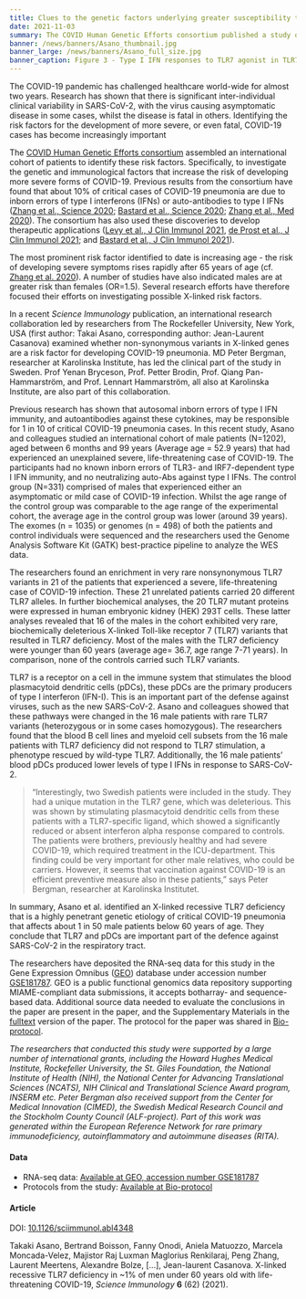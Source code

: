 ```yaml
---
title: Clues to the genetic factors underlying greater susceptibility to severe COVID-19 in men
date: 2021-11-03
summary: The COVID Human Genetic Efforts consortium published a study on genetic factors underlying greater susceptibility to the severe COVID-19 in men. Relevant RNA-seq data were shared in Gene Expression Omnibus (GEO).
banner: /news/banners/Asano_thumbnail.jpg
banner_large: /news/banners/Asano_full_size.jpg
banner_caption: Figure 3 - Type I IFN responses to TLR7 agonist in TLR7-deficient pDCs and leukocytes from Asano et al. (2021).
---
```


The COVID-19 pandemic has challenged healthcare world-wide for almost two years. Research has shown that there is significant inter-individual clinical variability in SARS-CoV-2, with the virus causing asymptomatic disease in some cases, whilst the disease is fatal in others. Identifying the risk factors for the development of more severe, or even fatal, COVID-19 cases has become increasingly important

The [COVID Human Genetic Efforts consortium](https://www.covidhge.com/) assembled an international cohort of patients to identify these risk factors.  Specifically, to investigate the genetic and immunological factors that increase the risk of developing more severe forms of COVID-19. Previous results from the consortium have found that about 10% of critical cases of COVID-19 pneumonia are due to inborn errors of type I interferons (IFNs) or auto-antibodies to type I IFNs ([Zhang et al., Science 2020](https://doi.org/10.1016/j.medj.2020.12.001); [Bastard et al., Science 2020](https://doi.org/10.1126/science.abd4585); [Zhang et al., Med 2020](https://doi.org/10.1016/j.medj.2020.12.001)). The consortium has also used these discoveries to develop therapeutic applications ([Levy et al., J Clin Immunol 2021](https://doi.org/10.1007/s10875-020-00933-0), [de Prost et al., J Clin Immunol 2021](https://doi.org/10.1007/s10875-021-00994-9); and [Bastard et al., J Clin Immunol 2021](https://doi.org/10.1007/s10875-021-01023-5)).

The most prominent risk factor identified to date is increasing age - the risk of developing severe symptoms rises rapidly after 65 years of age (cf. [Zhang et al. 2020](https://www.cell.com/med/fulltext/S2666-6340(20)30029-5)). A number of studies have also indicated males are at greater risk than females (OR=1.5). Several research efforts have therefore focused their efforts on investigating possible X-linked risk factors.

In a recent *Science Immunology* publication, an international research collaboration led by researchers from The Rockefeller University, New York, USA (first author: Takai Asano, corresponding author: Jean-Laurent Casanova) examined whether non-synonymous variants in X-linked genes are a risk factor for developing COVID-19 pneumonia. MD Peter Bergman, researcher at Karolinska Institute, has led the clinical part of the study in Sweden. Prof Yenan Bryceson, Prof. Petter Brodin, Prof. Qiang Pan-Hammarström, and Prof. Lennart Hammarström, all also at Karolinska Institute, are also part of this collaboration.

Previous research has shown that autosomal inborn errors of type I IFN immunity, and autoantibodies against these cytokines, may be responsible for 1 in 10 of critical COVID-19 pneumonia cases. In this recent study, Asano and colleagues studied an international cohort of male patients (N=1202), aged between 6 months and 99 years (Average age = 52.9 years) that had experienced an unexplained severe, life-threatening case of COVID-19. The participants had no known inborn errors of TLR3- and IRF7-dependent type I IFN immunity, and no neutralizing auto-Abs against type I IFNs. The control group (N=331) comprised of males that experienced either an asymptomatic or mild case of COVID-19 infection. Whilst the age range of the control group was comparable to the age range of the experimental cohort, the average age in the control group was lower (around 39 years). The exomes (n = 1035) or genomes (n = 498) of both the patients and control individuals were sequenced and the researchers used the Genome Analysis Software Kit (GATK) best-practice pipeline to analyze the WES data.

The researchers found an enrichment in very rare nonsynonymous TLR7 variants in 21 of the patients that experienced a severe, life-threatening case of COVID-19 infection. These 21 unrelated patients carried 20 different TLR7 alleles. In further biochemical analyses, the 20 TLR7 mutant proteins were expressed in human embryonic kidney (HEK) 293T cells. These latter analyses revealed that 16 of the males in the cohort exhibited very rare, biochemically deleterious X-linked Toll-like receptor 7 (TLR7) variants that resulted in TLR7 deficiency. Most of the males with the TLR7 deficiency were younger than 60 years (average age= 36.7, age range 7-71 years). In comparison, none of the controls carried such TLR7 variants.

TLR7 is a receptor on a cell in the immune system that stimulates the blood plasmacytoid dendritic cells (pDCs), these pDCs are the primary producers of type I interferon (IFN-I). This is an important part of the defense against viruses, such as the new SARS-CoV-2. Asano and colleagues showed that these pathways were changed in the 16 male patients with rare TLR7 variants (heterozygous or in some cases homozygous). The researchers found that the blood B cell lines and myeloid cell subsets from the 16 male patients with TLR7 deficiency did not respond to TLR7 stimulation, a phenotype rescued by wild-type TLR7. Additionally, the 16 male patients’ blood pDCs produced lower levels of type I IFNs in response to SARS-CoV-2.

>“Interestingly, two Swedish patients were included in the study. They had a unique mutation in the TLR7 gene, which was deleterious. This was shown by stimulating plasmacytoid dendritic cells from these patients with a TLR7-specific ligand, which showed a significantly reduced or absent interferon alpha response compared to controls. The patients were brothers, previously healthy and had severe COVID-19, which required treatment in the ICU-department. This finding could be very important for other male relatives, who could be carriers. However, it seems that vaccination against COVID-19 is an efficient preventive measure also in these patients,” says Peter Bergman, researcher at Karolinska Institutet.

In summary, Asano et al. identified an X-linked recessive TLR7 deficiency that is a highly penetrant genetic etiology of critical COVID-19 pneumonia that affects about 1 in 50 male patients below 60 years of age. They conclude that TLR7 and pDCs are important part of the defence against SARS-CoV-2 in the respiratory tract.

The researchers have deposited the RNA-seq data for this study in the Gene Expression Omnibus ([GEO](https://www.ncbi.nlm.nih.gov/geo/)) database under accession number [GSE181787](https://www.ncbi.nlm.nih.gov/geo/query/acc.cgi?acc=GSE181787). GEO is a public functional genomics data repository supporting MIAME-compliant data submissions, it accepts botharray- and sequence-based data. Additional source data needed to evaluate the conclusions in the paper are present in the paper, and the Supplementary Materials in the [fulltext]( https://www.science.org/doi/10.1126/sciimmunol.abl4348) version of the paper. The protocol for the paper was shared in [Bio-protocol](https://en.bio-protocol.org/cjrap.aspx?eid=10.1126/sciimmunol.abl4348).

*The researchers that conducted this study were supported by a large number of international grants, including the Howard Hughes Medical Institute, Rockefeller University, the St. Giles Foundation, the National Institute of Health (NIH), the National Center for Advancing Translational Sciences (NCATS), NIH Clinical and Translational Science Award program, INSERM etc.  Peter Bergman also received support from the Center for Medical Innovation (CIMED), the Swedish Medical Research Council and the Stockholm County Council (ALF-project). Part of this work was generated within the European Reference Network for rare primary immunodeficiency, autoinflammatory and autoimmune diseases (RITA).*

#### Data

* RNA-seq data: [Available at GEO, accession number GSE181787](https://www.ncbi.nlm.nih.gov/geo/query/acc.cgi?acc=GSE181787)
* Protocols from the study: [Available at Bio-protocol](https://en.bio-protocol.org/cjrap.aspx?eid=10.1126/sciimmunol.abl4348)

#### Article

DOI: [10.1126/sciimmunol.abl4348](https://www.science.org/doi/10.1126/sciimmunol.abl4348)

Takaki Asano, Bertrand Boisson, Fanny Onodi, Aniela Matuozzo, Marcela Moncada-Velez, Majistor Raj Luxman Maglorius Renkilaraj, Peng Zhang, Laurent Meertens, Alexandre Bolze, [...], Jean-laurent Casanova. X-linked recessive TLR7 deficiency in ~1% of men under 60 years old with life-threatening COVID-19, *Science Immunology* **6**  (62) (2021).

